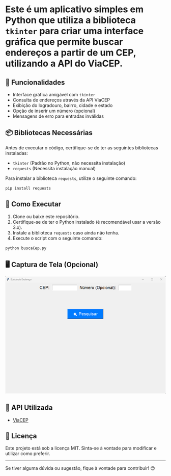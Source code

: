# Este é um aplicativo simples em Python que utiliza a biblioteca `tkinter` para criar uma interface gráfica que permite buscar endereços a partir de um CEP, utilizando a API do ViaCEP.

## 📌 Funcionalidades

- Interface gráfica amigável com `tkinter`
- Consulta de endereços através da API ViaCEP
- Exibição do logradouro, bairro, cidade e estado
- Opção de inserir um número (opcional)
- Mensagens de erro para entradas inválidas

## 📦 Bibliotecas Necessárias

Antes de executar o código, certifique-se de ter as seguintes bibliotecas instaladas:

- `tkinter` (Padrão no Python, não necessita instalação)
- `requests` (Necessita instalação manual)

Para instalar a biblioteca `requests`, utilize o seguinte comando:

```bash
pip install requests
```

## 🚀 Como Executar

1. Clone ou baixe este repositório.
2. Certifique-se de ter o Python instalado (é recomendável usar a versão 3.x).
3. Instale a biblioteca `requests` caso ainda não tenha.
4. Execute o script com o seguinte comando:

```bash
python buscaCep.py
```

## 🖥 Captura de Tela (Opcional)

![Interface do aplicativo](BuscaCEP.png)

## 🔗 API Utilizada

- [ViaCEP](https://viacep.com.br/)

## 📄 Licença

Este projeto está sob a licença MIT. Sinta-se à vontade para modificar e utilizar como preferir.

---

Se tiver alguma dúvida ou sugestão, fique à vontade para contribuir! 😊

